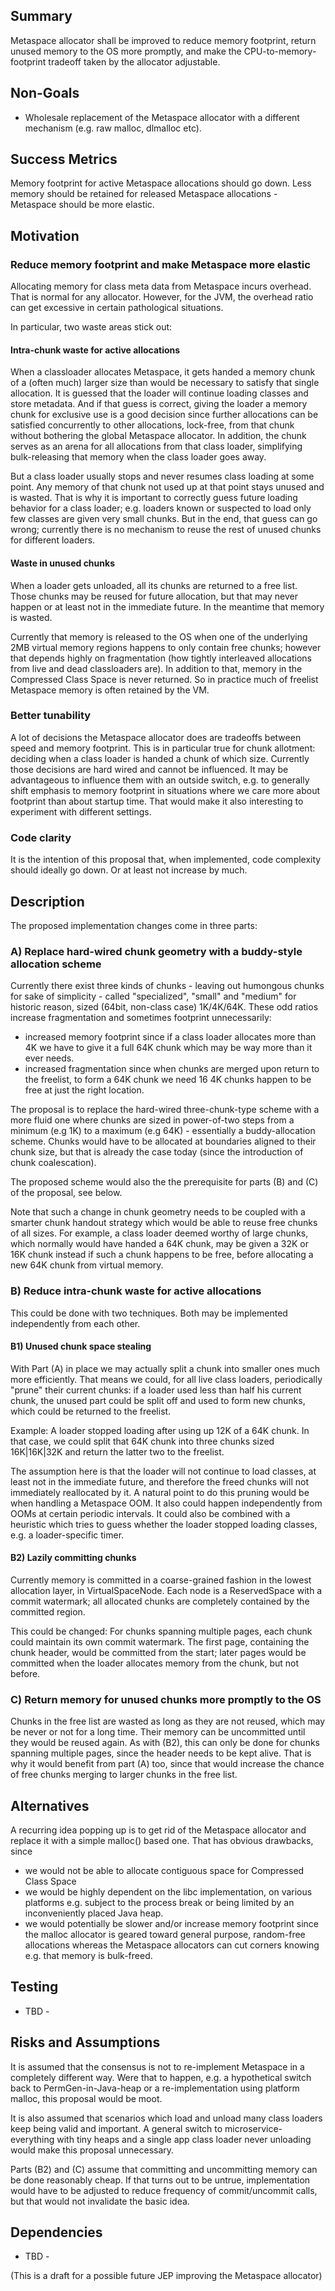 

Summary
-------

Metaspace allocator shall be improved to reduce memory footprint, return unused memory to the OS more promptly, and make the CPU-to-memory-footprint tradeoff taken by the allocator adjustable.

Non-Goals
---------

- Wholesale replacement of the Metaspace allocator with a different mechanism (e.g. raw malloc, dlmalloc etc).

Success Metrics
---------------

Memory footprint for active Metaspace allocations should go down. Less memory should be retained for released Metaspace allocations - Metaspace should be more elastic.


Motivation
----------

### Reduce memory footprint and make Metaspace more elastic

Allocating memory for class meta data from Metaspace incurs overhead. That is normal for any allocator. However, for the JVM, the overhead ratio can get excessive in certain pathological situations.

In particular, two waste areas stick out:

#### Intra-chunk waste for active allocations
When a classloader allocates Metaspace, it gets handed a memory chunk of a (often much) larger size than would be necessary to satisfy that single allocation. It is guessed that the loader will continue loading classes and store metadata. And if that guess is correct, giving the loader a memory chunk for exclusive use is a good decision since further allocations can be satisfied concurrently to other allocations, lock-free, from that chunk without bothering the global Metaspace allocator. In addition, the chunk serves as an arena for all allocations from that class loader, simplifying bulk-releasing that memory when the class loader goes away.

But a class loader usually stops and never resumes class loading at some point. Any memory of that chunk not used up at that point stays unused and is wasted. That is why it is important to correctly guess future loading behavior for a class loader; e.g. loaders known or suspected to load only few classes are given very small chunks. But in the end, that guess can go wrong; currently there is no mechanism to reuse the rest of unused chunks for different loaders.

#### Waste in unused chunks

When a loader gets unloaded, all its chunks are returned to a free list. Those chunks may be reused for future allocation, but that may never happen or at least not in the immediate future. In the meantime that memory is wasted.

Currently that memory is released to the OS when one of the underlying 2MB virtual memory regions happens to only contain free chunks; however that depends highly on fragmentation (how tightly interleaved allocations from live and dead classloaders are). In addition to that, memory in the Compressed Class Space is never returned. So in practice much of freelist Metaspace memory is often retained by the VM.

### Better tunability

A lot of decisions the Metaspace allocator does are tradeoffs between speed and memory footprint. This is in particular true for chunk allotment: deciding when a class loader is handed a chunk of which size. Currently those decisions are hard wired and cannot be influenced. It may be advantageous to influence them with an outside switch, e.g. to generally shift emphasis to memory footprint in situations where we care more about footprint than about startup time. That would make it also interesting to experiment with different settings.

### Code clarity

It is the intention of this proposal that, when implemented, code complexity should ideally go down. Or at least not increase by much. 


Description
-----------

The proposed implementation changes come in three parts:

### A) Replace hard-wired chunk geometry with a buddy-style allocation scheme

Currently there exist three kinds of chunks - leaving out humongous chunks for sake of simplicity - called "specialized", "small" and "medium" for historic reason, sized (64bit, non-class case) 1K/4K/64K. These odd ratios increase fragmentation and sometimes footprint unnecessarily:

- increased memory footprint since if a class loader allocates more than 4K we have to give it a full 64K chunk which may be way more than it ever needs.
- increased fragmentation since when chunks are merged upon return to the freelist, to form a 64K chunk we need 16 4K chunks happen to be free at just the right location.

The proposal is to replace the hard-wired three-chunk-type scheme with a more fluid one where chunks are sized in power-of-two steps from a minimum (e.g 1K) to a maximum (e.g 64K) - essentially a buddy-allocation scheme. Chunks would have to be allocated at boundaries aligned to their chunk size, but that is already the case today (since the introduction of chunk coalescation).

The proposed scheme would also the the prerequisite for parts (B) and (C) of the proposal, see below.

Note that such a change in chunk geometry needs to be coupled with a smarter chunk handout strategy which would be able to reuse free chunks of all sizes. For example, a class loader deemed worthy of large chunks, which normally would have handed a 64K chunk, may be given a 32K or 16K chunk instead if such a chunk happens to be free, before allocating a new 64K chunk from virtual memory.

### B) Reduce intra-chunk waste for active allocations

This could be done with two techniques. Both may be implemented independently from each other.

#### B1) Unused chunk space stealing

With Part (A) in place we may actually split a chunk into smaller ones much more efficiently. That means we could, for all live class loaders, periodically "prune" their current chunks: if a loader used less than half his current chunk, the unused part could be split off and used to form new chunks, which could be returned to the freelist.

Example: A loader stopped loading after using up 12K of a 64K chunk. In that case, we could split that 64K chunk into three chunks sized 16K|16K|32K and return the latter two to the freelist.

The assumption here is that the loader will not continue to load classes, at least not in the immediate future, and therefore the freed chunks will not immediately reallocated by it. A natural point to do this pruning would be when handling a Metaspace OOM. It also could happen independently from OOMs at certain periodic intervals. It could also be combined with a heuristic which tries to guess whether the loader stopped loading classes, e.g. a loader-specific timer.

#### B2) Lazily committing chunks

Currently memory is committed in a coarse-grained fashion in the lowest allocation layer, in VirtualSpaceNode. Each node is a ReservedSpace with a commit watermark; all allocated chunks are completely contained by the committed region.

This could be changed: For chunks spanning multiple pages, each chunk could maintain its own commit watermark. The first page, containing the chunk header, would be committed from the start; later pages would be committed when the loader allocates memory from the chunk, but not before.

### C) Return memory for unused chunks more promptly to the OS

Chunks in the free list are wasted as long as they are not reused, which may be never or not for a long time. Their memory can be uncommitted until they would be reused again. As with (B2), this can only be done for chunks spanning multiple pages, since the header needs to be kept alive. That is why it would benefit from part (A) too, since that would increase the chance of free chunks merging to larger chunks in the free list.

Alternatives
------------

A recurring idea popping up is to get rid of the Metaspace allocator and replace it with a simple malloc() based one. That has obvious drawbacks, since
- we would not be able to allocate contiguous space for Compressed Class Space
- we would be highly dependent on the libc implementation, on various platforms e.g. subject to the process break or being limited by an inconveniently placed Java heap.
- we would potentially be slower and/or increase memory footprint since the malloc allocator is geared toward general purpose, random-free allocations whereas the Metaspace allocators can cut corners knowing e.g. that memory is bulk-freed.

Testing
-------

- TBD -

Risks and Assumptions
---------------------

It is assumed that the consensus is not to re-implement Metaspace in a completely different way. Were that to happen, e.g. a hypothetical switch back to PermGen-in-Java-heap or a re-implementation using platform malloc, this proposal would be moot.

It is also assumed that scenarios which load and unload many class loaders keep being valid and important. A general switch to microservice-everything with tiny heaps and a single app class loader never unloading would make this proposal unnecessary.

Parts (B2) and (C) assume that committing and uncommitting memory can be done reasonably cheap. If that turns out to be untrue, implementation would have to be adjusted to reduce frequency of commit/uncommit calls, but that would not invalidate the basic idea. 

Dependencies
-----------

- TBD -

(This is a draft for a possible future JEP improving the Metaspace allocator)
